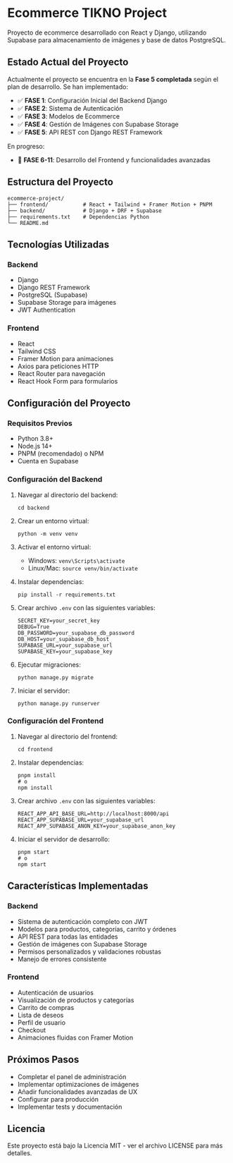 # Ecommerce TIKNO Project

Proyecto de ecommerce desarrollado con React y Django, utilizando Supabase para almacenamiento de imágenes y base de datos PostgreSQL.

## Estado Actual del Proyecto

Actualmente el proyecto se encuentra en la **Fase 5 completada** según el plan de desarrollo. Se han implementado:

- ✅ **FASE 1**: Configuración Inicial del Backend Django
- ✅ **FASE 2**: Sistema de Autenticación
- ✅ **FASE 3**: Modelos de Ecommerce
- ✅ **FASE 4**: Gestión de Imágenes con Supabase Storage
- ✅ **FASE 5**: API REST con Django REST Framework

En progreso:
- 🔄 **FASE 6-11**: Desarrollo del Frontend y funcionalidades avanzadas

## Estructura del Proyecto

```
ecommerce-project/
├── frontend/           # React + Tailwind + Framer Motion + PNPM
├── backend/            # Django + DRF + Supabase
├── requirements.txt    # Dependencias Python
└── README.md
```

## Tecnologías Utilizadas

### Backend
- Django
- Django REST Framework
- PostgreSQL (Supabase)
- Supabase Storage para imágenes
- JWT Authentication

### Frontend
- React
- Tailwind CSS
- Framer Motion para animaciones
- Axios para peticiones HTTP
- React Router para navegación
- React Hook Form para formularios

## Configuración del Proyecto

### Requisitos Previos
- Python 3.8+
- Node.js 14+
- PNPM (recomendado) o NPM
- Cuenta en Supabase

### Configuración del Backend

1. Navegar al directorio del backend:
   ```
   cd backend
   ```

2. Crear un entorno virtual:
   ```
   python -m venv venv
   ```

3. Activar el entorno virtual:
   - Windows: `venv\Scripts\activate`
   - Linux/Mac: `source venv/bin/activate`

4. Instalar dependencias:
   ```
   pip install -r requirements.txt
   ```

5. Crear archivo `.env` con las siguientes variables:
   ```
   SECRET_KEY=your_secret_key
   DEBUG=True
   DB_PASSWORD=your_supabase_db_password
   DB_HOST=your_supabase_db_host
   SUPABASE_URL=your_supabase_url
   SUPABASE_KEY=your_supabase_key
   ```

6. Ejecutar migraciones:
   ```
   python manage.py migrate
   ```

7. Iniciar el servidor:
   ```
   python manage.py runserver
   ```

### Configuración del Frontend

1. Navegar al directorio del frontend:
   ```
   cd frontend
   ```

2. Instalar dependencias:
   ```
   pnpm install
   # o
   npm install
   ```

3. Crear archivo `.env` con las siguientes variables:
   ```
   REACT_APP_API_BASE_URL=http://localhost:8000/api
   REACT_APP_SUPABASE_URL=your_supabase_url
   REACT_APP_SUPABASE_ANON_KEY=your_supabase_anon_key
   ```

4. Iniciar el servidor de desarrollo:
   ```
   pnpm start
   # o
   npm start
   ```

## Características Implementadas

### Backend
- Sistema de autenticación completo con JWT
- Modelos para productos, categorías, carrito y órdenes
- API REST para todas las entidades
- Gestión de imágenes con Supabase Storage
- Permisos personalizados y validaciones robustas
- Manejo de errores consistente

### Frontend
- Autenticación de usuarios
- Visualización de productos y categorías
- Carrito de compras
- Lista de deseos
- Perfil de usuario
- Checkout
- Animaciones fluidas con Framer Motion

## Próximos Pasos

- Completar el panel de administración
- Implementar optimizaciones de imágenes
- Añadir funcionalidades avanzadas de UX
- Configurar para producción
- Implementar tests y documentación

## Licencia

Este proyecto está bajo la Licencia MIT - ver el archivo LICENSE para más detalles.